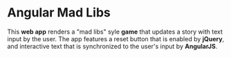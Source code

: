 # Angular Mad Libs

This **web app** renders a "mad libs" syle **game** that updates a story with text input by the user. The app features a reset button that is enabled by **jQuery**, and interactive text that is synchronized to the user's input by **AngularJS**.
